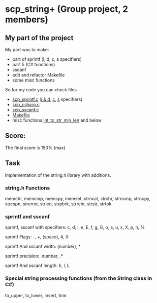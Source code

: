 # scp_string+ (Group project, 2 members)

## My part of the project
My part was to make:
+ part of sprintf (i, d, c, s specifiers)
+ part 5 (C# functions)
+ sscanf
+ edit and refactor Makefile
+ some misc functions

So for my code you can check files
+ [scp_sprintf.c](src/src/scp_sprintf.c) ([i & d](src/src/scp_sprintf.c?plain=1#L211), [c](src/src/scp_sprintf.c?plain=1#L422), [s](src/src/scp_sprintf.c?plain=1#L446) specifiers)
+ [scp_csharp.c](src/src/scp_csharp.c)
+ [scp_sscanf.c](src/src/scp_sscanf.c)
+ [Makefile](src/makefile)
+ misc functions [int_to_str_min_len](src/src/scp_common.c?plain=1#L165) and below

## Score:
The final score is 150% (max)

## Task
Implementation of the string.h library with additions.

### string.h Functions

memchr, memcmp, memcpy, memset, strncat, strchr, strncmp, strncpy, strcspn, strerror, strlen, strpbrk, strrchr, strstr, strtok

### sprintf and sscanf

sprintf, sscanf with specifiers: c, d, i, e, E, f, g, G, o, s, u, x, X, p, n, %

sprintf Flags: -, +, (space), #, 0

sprintf And sscanf width: (number), *

sprintf precision: .number, .*

sprintf And sscanf length: h, l, L

### Special string processing functions (from the String class in C#)

to_upper, to_lower, insert, trim

